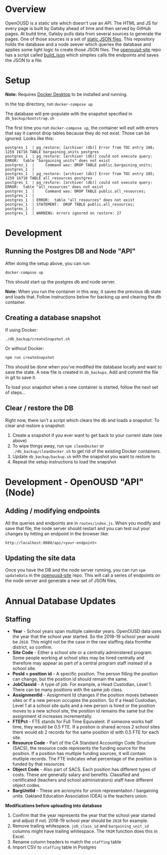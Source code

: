 # Overview

OpenOUSD is a static site which doesn't use an API. The HTML and JS for every page is built by Gatsby ahead of time and then served by GitHub pages. At build time, Gatsby pulls data from several sources to generate the pages. One of those sources is a set of [static JSON files](https://github.com/openoakland/openousd-site/tree/main/data). This repository holds the database and a node seever which queries the database and applies some light logic to create those JSON files. The [openousd-site](https://github.com/openoakland/openousd-site) repo has a script called [build_json](https://github.com/openoakland/openousd-site/blob/main/scripts/build_json.py) which simplies calls the endpoints and saves the JSON to a file.

# Setup

**Note:** Requires [Docker Desktop](https://www.docker.com/products/docker-desktop) to be installed and running.

In the top directory, run `docker-compose up`

The database will pre-populate with the snapshot specified in `db_backup/bootstrap.sh`

The first time you run `docker-compose up`, the container will exit with errors that say it cannot drop tables because they do not exist. Those can be ignored. Looks like this:

```
postgres_1  | pg_restore: [archiver (db)] Error from TOC entry 186; 1259 16716 TABLE bargaining_units postgres
postgres_1  | pg_restore: [archiver (db)] could not execute query: ERROR:  table "bargaining_units" does not exist
postgres_1  |     Command was: DROP TABLE public.bargaining_units;
postgres_1  |
postgres_1  | pg_restore: [archiver (db)] Error from TOC entry 185; 1259 16710 TABLE all_resources postgres
postgres_1  | pg_restore: [archiver (db)] could not execute query: ERROR:  table "all_resources" does not exist
postgres_1  |     Command was: DROP TABLE public.all_resources;
postgres_1  |
postgres_1  | ERROR:  table "all_resources" does not exist
postgres_1  | STATEMENT:  DROP TABLE public.all_resources;
postgres_1  |
postgres_1  | WARNING: errors ignored on restore: 27
```

# Development

## Running the Postgres DB and Node "API"

After doing the setup above, you can run:

```
docker-compose up
```

This should start up the postgres db and node server.

**Note:** When you run the container in this way, it saves the previous db state and loads that. Follow instructions below for backing up and clearing the db container.

## Creating a database snapshot

If using Docker:
```
./db_backup/createSnapshot.sh
```
Or without Docker:

```
npm run createSnapshot
```

This should be done when you've modified the database locally and want to save the state. A new file is created in `db_backups`. Add and commit the file in git to save it.

To load your snapshot when a new container is started, follow the next set of steps...

## Clear / restore the DB

Right now, there isn't a script which clears the db and loads a snapshot. To clear and restore a snapshot:

1. Create a snapshot if you ever want to get back to your current state (see above)
2. To wipe things away, run `npm cleanDocker`  or `./db_backup/cleanDocker.sh` to get rid of the existing Docker containers.
3. Update `db_backup/backup.sh` with the snapshot you want to restore to
4. Repeat the setup instructions to load the snapshot

# Development - OpenOUSD "API" (Node)

## Adding / modifying endpoints

All the queries and endpoints are in `routes/index.js`. When you modify and save that file, the node server should restart and you can test out your changes by hitting an endpoint in the browser like:

```
http://localhost:8080/api/<your-endpoint>
```

## Updating the site data

Once you have the DB and the node server running, you can run `npm updateData` in the [openousd-site](https://github.com/openoakland/openousd-site) repo. This will call a series of endpoints on the node server and generate a new set of JSON files.

# Annual Database Updates

## Staffing

- **Year** - School years span multiple calendar years. OpenOUSD data uses the year that the school year started. So the 2018-19 school year would be `2018`. This might not be the case in the raw staffing data fromthe district, so confirm.
- **Site Code** - Either a school site or a centrally administered program. Some people working at school sites may be hired centrally and therefore may appear as part of a central program staff instead of a school site.
- **PosId = position id** - A specific position. The person filling the position can change, but the position id should remain the same.
- **JobClassId** - A type of job. For example, a Head Custodian, Level 1. There can be many positions with the same job class.
- **AssignmentId** - Assignment Id changes if the position moves between sites or if a new person occupies the position. So if a Head Custodian, Level 1 at a school site quits and a new person is hired or the position moves to a new school site, the position id remains the same but the assignment id increases incrementally.
- **FTEPct** - FTE stands for Full Time Equivalent. If someone works half time, they would be 0.5 FTE. If a postion is shared across 2 school sites there would eb 2 records for the same position id with 0.5 FTE for each site.
- **Resource Code** - Part of the CA Standard Accountign Code Structure (SACS), the resource code represents the funding source for the position. If a position has multiple funding sources, it will contain mutliple records. The FTE indicates what percentage of the position is funded by that resources
- **Object Code** - Also part of SACS. Each position has different types of costs. These are generally salary and benefits. Classified and certificated (teachers and school administrators) staff have different object codes.
- **BargUnitId** - These are acronyms for union representaiton / bargaining units. Oakland Education Association (OEA) is the teachers union.

**Modifications before uploading into database**

1. Confirm that the year represents the year that the school year started and adjust if not. 2018-19 school year should be `2018` for example.
2. Remove trailing whitespace. `job_class_id` and `bargaining_unit_id` columns might have trailing whitespace. The `TRIM` function does this in Excel.
3. Rename column headers to match the `staffing` table
4. Import CSV to `staffing` table in Postgres
